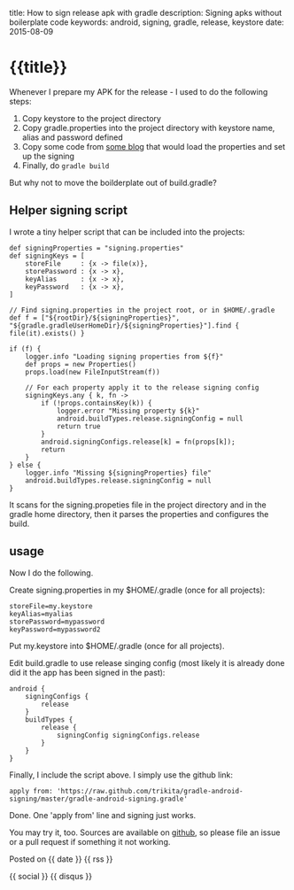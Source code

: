 title: How to sign release apk with gradle
description: Signing apks without boilerplate code
keywords: android, signing, gradle, release, keystore
date: 2015-08-09

# {{title}}

Whenever I prepare my APK for the release - I used to do the following steps:

1. Copy keystore to the project directory
2. Copy gradle.properties into the project directory with keystore name, alias
	 and password defined
3. Copy some code from [some blog][1] that would load the properties and set up
	 the signing
4. Finally, do `gradle build`

But why not to move the boilderplate out of build.gradle?

## Helper signing script

I wrote a tiny helper script that can be included into the projects:

	def signingProperties = "signing.properties"
	def signingKeys = [
		storeFile     : {x -> file(x)},
		storePassword : {x -> x},
		keyAlias      : {x -> x},
		keyPassword   : {x -> x},
	]

	// Find signing.properties in the project root, or in $HOME/.gradle
	def f = ["${rootDir}/${signingProperties}", "${gradle.gradleUserHomeDir}/${signingProperties}"].find { file(it).exists() }

	if (f) {
		logger.info "Loading signing properties from ${f}"
		def props = new Properties()
		props.load(new FileInputStream(f))

		// For each property apply it to the release signing config
		signingKeys.any { k, fn ->
			if (!props.containsKey(k)) {
				logger.error "Missing property ${k}"
				android.buildTypes.release.signingConfig = null
				return true
			}
			android.signingConfigs.release[k] = fn(props[k]);
			return
		}
	} else {
		logger.info "Missing ${signingProperties} file"
		android.buildTypes.release.signingConfig = null
	}

It scans for the signing.propeties file in the project directory and in the
gradle home directory, then it parses the properties and configures the build.

## usage

Now I do the following.

Create signing.properties in my $HOME/.gradle (once for all projects):

	storeFile=my.keystore
	keyAlias=myalias
	storePassword=mypassword
	keyPassword=mypassword2

Put my.keystore into $HOME/.gradle (once for all projects).

Edit build.gradle to use release singing config (most likely it is already done
did it the app has been signed in the past):

	android {
		signingConfigs {
			release
		}
		buildTypes {
			release {
				signingConfig signingConfigs.release
			}
		}
	}

Finally, I include the script above. I simply use the github link:

	apply from: 'https://raw.github.com/trikita/gradle-android-signing/master/gradle-android-signing.gradle'

Done. One 'apply from' line and signing just works.

You may try it, too. Sources are available on [github][2], so please file an
issue or a pull request if something it not working.

Posted on {{ date }} {{ rss }}

{{ social }}
{{ disqus }}

[1]: https://www.timroes.de/2013/09/22/handling-signing-configs-with-gradle/
<!--http://tools.android.com/tech-docs/new-build-system/user-guide#TOC-Signing-Configurations-->
[2]: https://github.com/trikita/gradle-android-signing

